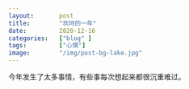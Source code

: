 ```yaml
---
layout:       post
title:        "坎坷的一年"
date:         2020-12-16
categories:   ["blog" ]
tags:         ["心情"]
image:        "/img/post-bg-lake.jpg"
---
```


今年发生了太多事情，有些事每次想起来都很沉重难过。
